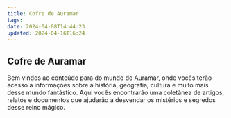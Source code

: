 ```yaml
---
title: Cofre de Auramar
tags:
date: 2024-04-08T14:44:23
updated: 2024-04-16T16:24
---
```

## Cofre de Auramar
Bem vindos ao conteúdo para do mundo de Auramar, onde vocês terão acesso a informações sobre a história, geografia, cultura e muito mais desse mundo fantástico. Aqui vocês encontrarão uma coletânea de artigos, relatos e documentos que ajudarão a desvendar os mistérios e segredos desse reino mágico.
